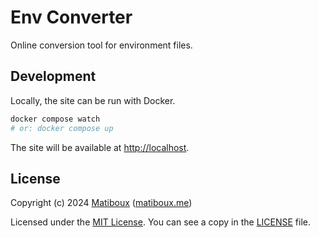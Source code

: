 # Env Converter

Online conversion tool for environment files.


## Development

Locally, the site can be run with Docker.

```bash
docker compose watch
# or: docker compose up
```

The site will be available at [http://localhost](http://localhost).


## License

Copyright (c) 2024 [Matiboux](https://github.com/matiboux) ([matiboux.me](https://matiboux.me))

Licensed under the [MIT License](https://opensource.org/license/MIT). You can see a copy in the [LICENSE](LICENSE) file.
